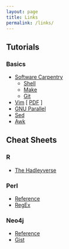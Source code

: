 ```yaml
---
layout: page
title: Links
permalink: /links/
---
```


## Tutorials

### Basics
- [Software Carpentry](http://swcarpentry.github.io/shell-novice/)
	- [Shell](http://swcarpentry.github.io/shell-novice/)
	- [Make](http://swcarpentry.github.io/make-novice/)
	- [Git](http://swcarpentry.github.io/git-novice/)
- [Vim](http://vim.rtorr.com/) [ [PDF](http://www.glump.net/files/2012/08/vi-vim-cheat-sheet-and-tutorial.pdf) ]
- [GNU Parallel](http://www.gnu.org/software/parallel/parallel_tutorial.html)
- [Sed]()
- [Awk]()
		
## Cheat Sheets

### R
- [The Hadleyverse](https://barryrowlingson.github.io/hadleyverse/#1)

### Perl
- [Reference](http://michaelgoerz.net/refcards/perl_refcard.pdf)
- [RegEx](http://www.cheat-sheets.org/saved-copy/perl-regexp-refcard-a4.pdf)

### Neo4j
- [Reference](http://neo4j.com/docs/stable/cypher-refcard/)
- [Gist](http://gist.neo4j.org/)